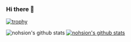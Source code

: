 ### Hi there 👋

[![trophy](https://github-profile-trophy.vercel.app/?username=nohsion&row=1)](https://github.com/ryo-ma/github-profile-trophy)

![nohsion's github stats](https://github-readme-stats.vercel.app/api?username=nohsion&show_icons=true)
[![nohsion's github stats](https://github-readme-stats.vercel.app/api/top-langs/?username=nohsion&show_icons=true&hide_border=true&title_color=004386&icon_color=004386&layout=compact)](https://github.com/nohsion)


